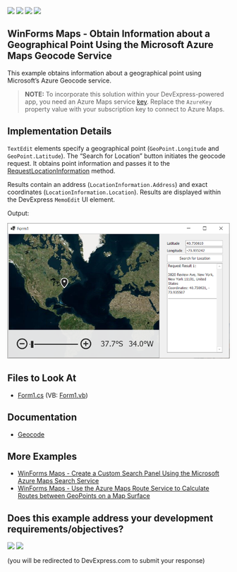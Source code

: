 <!-- default badges list -->
![](https://img.shields.io/endpoint?url=https://codecentral.devexpress.com/api/v1/VersionRange/888567088/24.2.1%2B)
[![](https://img.shields.io/badge/Open_in_DevExpress_Support_Center-FF7200?style=flat-square&logo=DevExpress&logoColor=white)](https://supportcenter.devexpress.com/ticket/details/T1263354)
[![](https://img.shields.io/badge/📖_How_to_use_DevExpress_Examples-e9f6fc?style=flat-square)](https://docs.devexpress.com/GeneralInformation/403183)
[![](https://img.shields.io/badge/💬_Leave_Feedback-feecdd?style=flat-square)](#does-this-example-address-your-development-requirementsobjectives)
<!-- default badges end -->

## WinForms Maps - Obtain Information about a Geographical Point Using the Microsoft Azure Maps Geocode Service

This example obtains information about a geographical point using Microsoft’s Azure Geocode service. 

> **NOTE:**
> To incorporate this solution within your DevExpress-powered app, you need an Azure Maps service [key](https://learn.microsoft.com/en-us/azure/azure-maps/quick-demo-map-app#get-the-subscription-key-for-your-account). Replace the `AzureKey` property value with your subscription key to connect to Azure Maps.

## Implementation Details 

`TextEdit` elements specify a geographical point (`GeoPoint.Longitude` and `GeoPoint.Latitude`). The “Search for Location” button initiates the geocode request. It obtains point information and passes it to the [RequestLocationInformation](https://docs.devexpress.com/WindowsForms/DevExpress.XtraMap.AzureGeocodeDataProvider.RequestLocationInformation.overloads?v=24.2) method. 

Results contain an address (`LocationInformation.Address`) and exact coordinates (`LocationInformation.Location`). Results are displayed within the DevExpress `MemoEdit` UI element. 

Output:

![Resulting map](images/image.png)

## Files to Look At

* [Form1.cs](./CS/AzureGeocoding//Form1.cs) (VB: [Form1.vb](./VB/AzureGeocoding/Form1.vb))

## Documentation

* [Geocode](https://docs.devexpress.com/WindowsForms/16712/controls-and-libraries/map-control/gis-data/geocode)

## More Examples 

- [WinForms Maps - Create a Custom Search Panel Using the Microsoft Azure Maps Search Service](https://github.com/DevExpress-Examples/map-for-winforms-azure-search)
- [WinForms Maps - Use the Azure Maps Route Service to Calculate Routes between GeoPoints on a Map Surface](https://github.com/DevExpress-Examples/map-for-winforms-azure-routing)

## Does this example address your development requirements/objectives?

[<img src="https://www.devexpress.com/support/examples/i/yes-button.svg"/>](https://www.devexpress.com/support/examples/survey.xml?utm_source=github&utm_campaign=map-for-winforms-azure-geocoding&~~~was_helpful=yes) [<img src="https://www.devexpress.com/support/examples/i/no-button.svg"/>](https://www.devexpress.com/support/examples/survey.xml?utm_source=github&utm_campaign=map-for-winforms-azure-geocoding&~~~was_helpful=no)

(you will be redirected to DevExpress.com to submit your response)
<!-- feedback end -->
